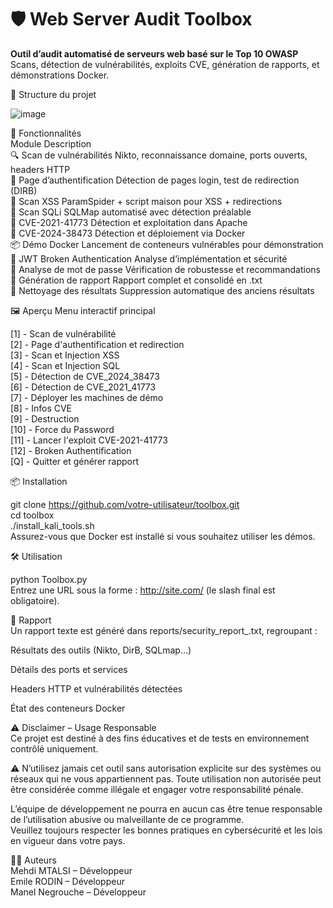 # 🛡️ Web Server Audit Toolbox

**Outil d’audit automatisé de serveurs web basé sur le Top 10 OWASP**  
Scans, détection de vulnérabilités, exploits CVE, génération de rapports, et démonstrations Docker.

📁 Structure du projet

![image](https://github.com/user-attachments/assets/a719faaf-6f97-4e7d-95e0-a3036a280ccf)


🚀 Fonctionnalités  
Module	Description  
🔍 Scan de vulnérabilités	Nikto, reconnaissance domaine, ports ouverts, headers HTTP  
🔐 Page d’authentification	Détection de pages login, test de redirection (DIRB)  
💉 Scan XSS	ParamSpider + script maison pour XSS + redirections  
🧠 Scan SQLi	SQLMap automatisé avec détection préalable  
🧱 CVE-2021-41773	Détection et exploitation dans Apache  
🧱 CVE-2024-38473	Détection et déploiement via Docker  
📦 Démo Docker	Lancement de conteneurs vulnérables pour démonstration  
🔐 JWT Broken Authentication	Analyse d’implémentation et sécurité  
🔑 Analyse de mot de passe	Vérification de robustesse et recommandations  
📄 Génération de rapport	Rapport complet et consolidé en .txt  
🧹 Nettoyage des résultats	Suppression automatique des anciens résultats  

🖼️ Aperçu
Menu interactif principal

[1] - Scan de vulnérabilité  
[2] - Page d'authentification et redirection  
[3] - Scan et Injection XSS  
[4] - Scan et Injection SQL  
[5] - Détection de CVE_2024_38473  
[6] - Détection de CVE_2021_41773  
[7] - Déployer les machines de démo  
[8] - Infos CVE  
[9] - Destruction  
[10] - Force du Password  
[11] - Lancer l'exploit CVE-2021-41773  
[12] - Broken Authentification  
[Q] - Quitter et générer rapport  

📦 Installation  
 
git clone https://github.com/votre-utilisateur/toolbox.git  
cd toolbox  
./install_kali_tools.sh  
Assurez-vous que Docker est installé si vous souhaitez utiliser les démos.

🛠️ Utilisation

python Toolbox.py  
Entrez une URL sous la forme : http://site.com/ (le slash final est obligatoire).  

📄 Rapport  
Un rapport texte est généré dans reports/security_report_<date>.txt, regroupant :  

Résultats des outils (Nikto, DirB, SQLmap…)  

Détails des ports et services  

Headers HTTP et vulnérabilités détectées  

État des conteneurs Docker  



⚠️ Disclaimer – Usage Responsable  
Ce projet est destiné à des fins éducatives et de tests en environnement contrôlé uniquement.  

⚠️ N’utilisez jamais cet outil sans autorisation explicite sur des systèmes ou réseaux qui ne vous appartiennent pas. 
Toute utilisation non autorisée peut être considérée comme illégale et engager votre responsabilité pénale.  

L’équipe de développement ne pourra en aucun cas être tenue responsable de l’utilisation abusive ou malveillante de ce programme.  
Veuillez toujours respecter les bonnes pratiques en cybersécurité et les lois en vigueur dans votre pays.  

🙋‍♂️ Auteurs  
Mehdi MTALSI – Développeur  
Emile RODIN – Développeur  
Manel Negrouche – Développeur  
